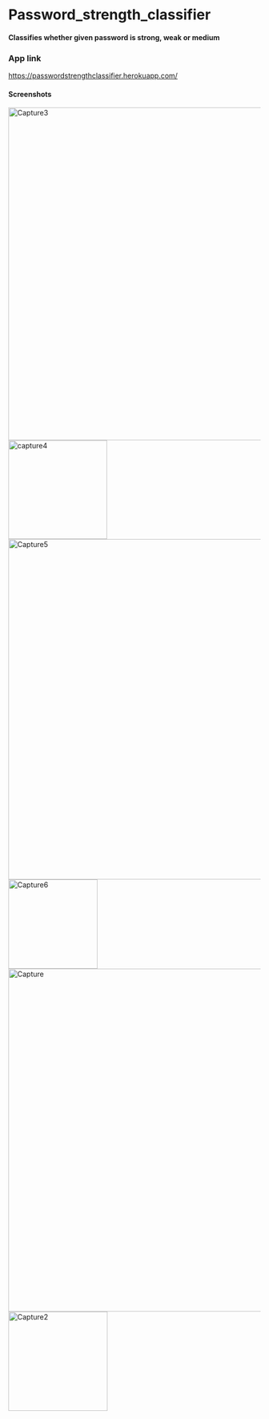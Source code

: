 # Password_strength_classifier
#### Classifies whether given password is strong, weak or medium
### App link
https://passwordstrengthclassifier.herokuapp.com/

#### Screenshots
<img width="664" alt="Capture3" src="https://user-images.githubusercontent.com/43163370/121728577-1ad24a00-cb0b-11eb-9716-2e0a563b74d3.PNG">
<img width="197" alt="capture4" src="https://user-images.githubusercontent.com/43163370/121728579-1ad24a00-cb0b-11eb-9362-626c5c3b0d28.PNG">
<img width="679" alt="Capture5" src="https://user-images.githubusercontent.com/43163370/121728910-80263b00-cb0b-11eb-9846-3ef20844d714.PNG">
<img width="178" alt="Capture6" src="https://user-images.githubusercontent.com/43163370/121728906-7f8da480-cb0b-11eb-9cae-e8e42d053726.PNG">
<img width="684" alt="Capture" src="https://user-images.githubusercontent.com/43163370/121728581-1b6ae080-cb0b-11eb-8e95-953344544805.PNG">
<img width="198" alt="Capture2" src="https://user-images.githubusercontent.com/43163370/121728574-1a39b380-cb0b-11eb-9d00-e7f84133cd3b.PNG">
